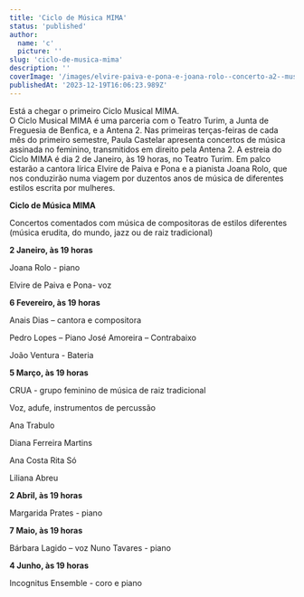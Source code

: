```yaml
---
title: 'Ciclo de Música MIMA'
status: 'published'
author:
  name: 'c'
  picture: ''
slug: 'ciclo-de-musica-mima'
description: ''
coverImage: '/images/elvire-paiva-e-pona-e-joana-rolo--concerto-a2--museu-mu-sica-15-11-2019--lisboa-025-gwOT.jpg'
publishedAt: '2023-12-19T16:06:23.989Z'
---
```


Está a chegar o primeiro Ciclo Musical MIMA.\
O Ciclo Musical MIMA é uma parceria com o Teatro Turim, a Junta de Freguesia de Benfica, e a Antena 2. Nas primeiras terças-feiras de cada mês do primeiro semestre, Paula Castelar apresenta concertos de música assinada no feminino, transmitidos em direito pela Antena 2. A estreia do Ciclo MIMA é dia 2 de Janeiro, às 19 horas, no Teatro Turim. Em palco estarão a cantora lírica Elvire de Paiva e Pona e a pianista Joana Rolo, que nos conduzirão numa viagem por duzentos anos de música de diferentes estilos escrita por mulheres.

**Ciclo de Música MIMA**

Concertos comentados com música de compositoras de estilos diferentes (música erudita, do mundo, jazz ou de raiz tradicional) 

**2 Janeiro, às 19 horas** 

Joana Rolo - piano

Elvire de Paiva e Pona- voz

 

**6 Fevereiro, às 19 horas**  

Anais Dias – cantora e compositora 

Pedro Lopes – Piano José Amoreira – Contrabaixo 

João Ventura - Bateria 

**5 Março, às 19 horas**  

CRUA - grupo feminino de música de raiz tradicional 

Voz, adufe, instrumentos de percussão 

Ana Trabulo 

Diana Ferreira Martins 

Ana Costa Rita Só 

Liliana Abreu

 

**2 Abril, às 19 horas** 

Margarida Prates - piano 

**7 Maio, às 19 horas** 

Bárbara Lagido – voz Nuno Tavares - piano

 

**4 Junho, às 19 horas** 

Incognitus Ensemble - coro e piano

 